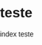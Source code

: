 # teste
index teste


<!DOCTYPE html>
<html>
  <head>
    <title>Aluguel de Motos</title>
    <style>
    	body {
  font-family: Arial, sans-serif;
  margin: 0;
  padding: 0;
}

header {
  background-color: #333;
  color: #fff;
  display: flex;
  justify-content: space-between;
  align-items: center;
  padding: 10px;
}

nav ul {
  list-style: none;
  display: flex;
  margin: 0;
  padding: 0;
}

nav li {
  margin-left: 20px;
}

nav a {
  color: #fff;
  text-decoration: none;
}

section {
  margin: 50px;
}

h2 {
  margin-bottom: 20px;
}

form label {
  display: inline-block;
  width: 100px;
}

form input[type="text"] {
  width: 300px;
  padding: 5px;
  margin-bottom: 10px;
}

input[type="button"] {
  background-color: #333;
  color: #fff;
  border: none;
  padding: 10px 20px;
  cursor: pointer;
}

select {
  padding: 5px;
  margin-bottom: 10px;
}

table {
  border-collapse: collapse;
  width: 100%;
  margin-top: 20px;
}

table th, table td {
  border: 1px solid #ddd;
  text-align: left;
  padding: 8px;
}

table th {
  background-color: #333;
  color: #fff;
}


    </style>
  </head>
  <body>
    <header>
      <h1>Aluguel de Motos</h1>
      <nav>
        <ul>
          <li><a href="#cadastro">Cadastro de Clientes</a></li>
          <li><a href="#multas">Multas</a></li>
        </ul>
      </nav>
    </header>

    <section id="cadastro">
      <h2>Cadastro de Clientes</h2>
      <form>
        <label for="nome">Nome:</label>
        <input type="text" id="nome" name="nome"><br>

        <label for="cpf">CPF:</label>
        <input type="text" id="cpf" name="cpf"><br>

        <label for="telefone">Telefone:</label>
        <input type="text" id="telefone" name="telefone"><br>

        <label for="endereco">Endereço:</label>
        <input type="text" id="endereco" name="endereco"><br>

        <input type="button" value="Cadastrar" onclick="cadastrarCliente()">
      </form>
    </section>

    <section id="multas">
      <h2>Multas</h2>
      <label for="clientes">Clientes:</label>
      <select id="clientes" onchange="consultarMultas()">
        <option value="">Selecione um cliente</option>
      </select>

      <div id="lista-multas"></div>
    </section>

    <script>
    	let clientes = [];

function cadastrarCliente() {
  let nome = document.getElementById("nome").value;
  let cpf = document.getElementById("cpf").value;
  let telefone = document.getElementById("telefone").value;
  let endereco = document


    </script>
  </body>
</html>
